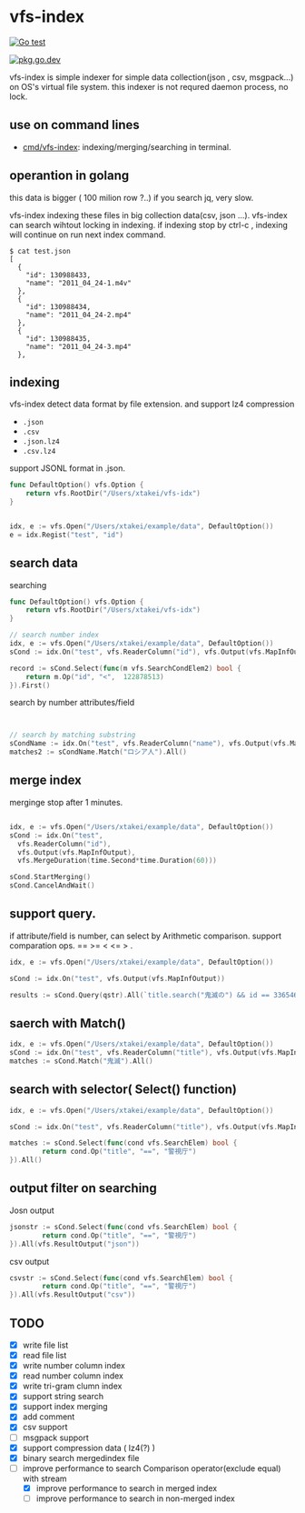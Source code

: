 vfs-index
===================

[![Go test](https://github.com/kazu/vfs-index/actions/workflows/go.yml/badge.svg?branch=master&event=push)](https://github.com/kazu/vfs-index/actions/workflows/go.yml)

[![pkg.go.dev](https://pkg.go.dev/github.com/kazu/vfs-index)](https://pkg.go.dev/github.com/kazu/vfs-index)

vfs-index is simple indexer for simple data collection(json , csv, msgpack...) on OS's virtual file system.
this indexer is not requred daemon process, no lock. 


## use on command lines

- [cmd/vfs-index](cmd/vfs-index): indexing/merging/searching in terminal.

## operantion in golang

this data is bigger ( 100 milion row ?..)
if you search jq, very slow.

vfs-index indexing these files in big collection data(csv, json ...).
vfs-index can search wihtout locking in indexing.
if indexing stop by ctrl-c , indexing will continue on run next index command.


```console
$ cat test.json
[
  {
    "id": 130988433,
    "name": "2011_04_24-1.m4v"
  },
  {
    "id": 130988434,
    "name": "2011_04_24-2.mp4"
  },
  {
    "id": 130988435,
    "name": "2011_04_24-3.mp4"
  },

```



## indexing

vfs-index detect data format by file extension.
and support lz4 compression

- `.json`
- `.csv`
- `.json.lz4`
- `.csv.lz4`

support JSONL format in .json.




```go
func DefaultOption() vfs.Option {
	return vfs.RootDir("/Users/xtakei/vfs-idx")
}


idx, e := vfs.Open("/Users/xtakei/example/data", DefaultOption())
e = idx.Regist("test", "id")
```


## search data 

searching 
```go
func DefaultOption() vfs.Option {
	return vfs.RootDir("/Users/xtakei/vfs-idx")
}

// search number index
idx, e := vfs.Open("/Users/xtakei/example/data", DefaultOption())
sCond := idx.On("test", vfs.ReaderColumn("id"), vfs.Output(vfs.MapInfOutput))

record := sCond.Select(func(m vfs.SearchCondElem2) bool {
    return m.Op("id", "<",  122878513)
}).First()
```

search by number attributes/field 

```go


// search by matching substring
sCondName := idx.On("test", vfs.ReaderColumn("name"), vfs.Output(vfs.MapInfOutput))
matches2 := sCondName.Match("ロシア人").All()
```





## merge index

merginge stop after 1 minutes.

```go

idx, e := vfs.Open("/Users/xtakei/example/data", DefaultOption())
sCond := idx.On("test", 
  vfs.ReaderColumn("id"), 
  vfs.Output(vfs.MapInfOutput), 
  vfs.MergeDuration(time.Second*time.Duration(60)))

sCond.StartMerging()
sCond.CancelAndWait()
```

## support query.

if attribute/field is  number, can select by Arithmetic comparison.
support comparation ops. == >= < <= > .

```go
idx, e := vfs.Open("/Users/xtakei/example/data", DefaultOption())

sCond := idx.On("test", vfs.Output(vfs.MapInfOutput))

results := sCond.Query(qstr).All(`title.search("鬼滅の") && id == 3365460`)
```

## saerch with Match() 

```go
idx, e := vfs.Open("/Users/xtakei/example/data", DefaultOption())
sCond := idx.On("test", vfs.ReaderColumn("title"), vfs.Output(vfs.MapInfOutput))
matches := sCond.Match("鬼滅").All()
```

## search with selector( Select() function)


```go
idx, e := vfs.Open("/Users/xtakei/example/data", DefaultOption())

sCond := idx.On("test", vfs.ReaderColumn("title"), vfs.Output(vfs.MapInfOutput))

matches := sCond.Select(func(cond vfs.SearchElem) bool {
		return cond.Op("title", "==", "警視庁")
}).All()
```

## output filter on searching
Josn output

```go
jsonstr := sCond.Select(func(cond vfs.SearchElem) bool {
		return cond.Op("title", "==", "警視庁")
}).All(vfs.ResultOutput("json"))

```

csv output


```go
csvstr := sCond.Select(func(cond vfs.SearchElem) bool {
		return cond.Op("title", "==", "警視庁")
}).All(vfs.ResultOutput("csv"))

```


## TODO

- [x] write file list
- [x] read file list 
- [x] write number column index
- [x] read number column index
- [x] write tri-gram clumn index
- [x] support string search
- [x] support index merging
- [x] add comment
- [x] csv support 
- [ ] msgpack support
- [x] support compression data (  lz4(?) )
- [x] binary search mergedindex file
- [ ] improve performance to search Comparison operator(exclude equal) with stream
  - [x] improve performance to search in merged index
  - [ ] improve performance to search in non-merged index